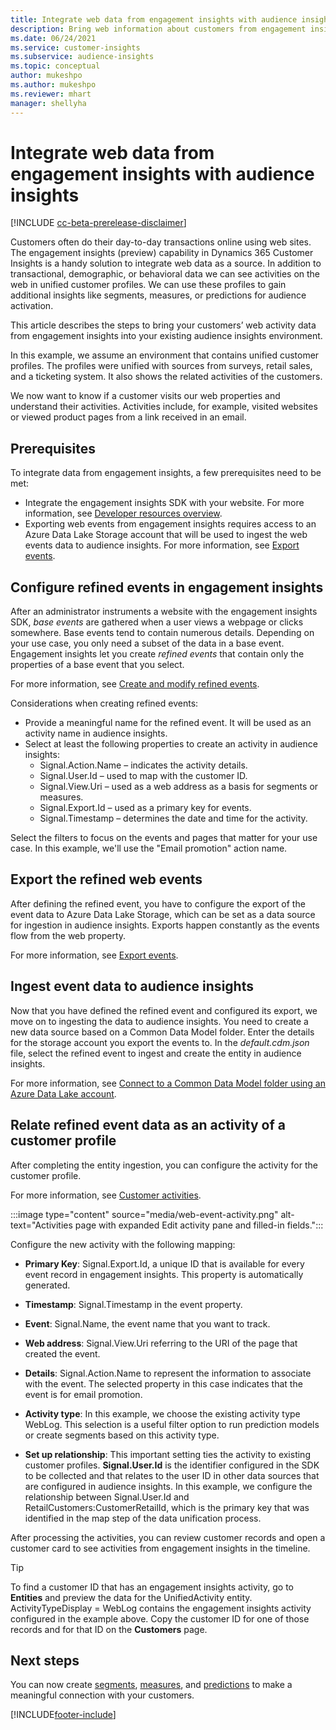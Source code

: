```yaml
---
title: Integrate web data from engagement insights with audience insights
description: Bring web information about customers from engagement insights to audience insights. 
ms.date: 06/24/2021
ms.service: customer-insights
ms.subservice: audience-insights
ms.topic: conceptual
author: mukeshpo
ms.author: mukeshpo
ms.reviewer: mhart
manager: shellyha
---
```



# Integrate web data from engagement insights with audience insights


[!INCLUDE [cc-beta-prerelease-disclaimer](../engagement-insights/includes/cc-beta-prerelease-disclaimer.md)]

Customers often do their day-to-day transactions online using web sites. The engagement insights (preview) capability in Dynamics 365 Customer Insights is a handy solution to integrate web data as a source. In addition to transactional, demographic, or behavioral data we can see activities on the web in unified customer profiles. We can use these profiles to gain additional insights like segments, measures, or predictions for audience activation.

This article describes the steps to bring your customers’ web activity data from engagement insights into your existing audience insights environment.

In this example, we assume an environment that contains unified customer profiles. The profiles were unified with sources from surveys, retail sales, and a ticketing system. It also shows the related activities of the customers. 

We now want to know if a customer visits our web properties and understand their activities. Activities include, for example, visited websites or viewed product pages from a link received in an email.

## Prerequisites

To integrate data from engagement insights, a few prerequisites need to be met: 

- Integrate the engagement insights SDK with your website. For more information, see [Developer resources overview](../engagement-insights/developer-resources.md).
- Exporting web events from engagement insights requires access to an Azure Data Lake Storage account that will be used to ingest the web events data to audience insights. For more information, see [Export events](../engagement-insights/export-events.md).

## Configure refined events in engagement insights

After an administrator instruments a website with the engagement insights SDK, *base events* are gathered when a user views a webpage or clicks somewhere. Base events tend to contain numerous details. Depending on your use case, you only need a subset of the data in a base event. Engagement insights let you create *refined events* that contain only the properties of a base event that you select.     

For more information, see [Create and modify refined events](../engagement-insights/refined-events.md).

Considerations when creating refined events: 

- Provide a meaningful name for the refined event. It will be used as an activity name in audience insights.
- Select at least the following properties to create an activity in audience insights: 
    - Signal.Action.Name – indicates the activity details.
    - Signal.User.Id – used to map with the customer ID.
    - Signal.View.Uri – used as a web address as a basis for segments or measures.
    - Signal.Export.Id – used as a primary key for events.
    - Signal.Timestamp – determines the date and time for the activity.

Select the filters to focus on the events and pages that matter for your use case. In this example, we'll use the "Email promotion" action name.

## Export the refined web events 

After defining the refined event, you have to configure the export of the event data to Azure Data Lake Storage, which can be set as a data source for ingestion in audience insights. Exports happen constantly as the events flow from the web property.

For more information, see [Export events](../engagement-insights/export-events.md).

## Ingest event data to audience insights

Now that you have defined the refined event and configured its export, we move on to ingesting the data to audience insights. You need to create a new data source based on a Common Data Model folder. Enter the details for the storage account you export the events to. In the *default.cdm.json* file, select the refined event to ingest and create the entity in audience insights.

For more information, see [Connect to a Common Data Model folder using an Azure Data Lake account](connect-common-data-model.md).


## Relate refined event data as an activity of a customer profile

After completing the entity ingestion, you can configure the activity for the customer profile.

For more information, see [Customer activities](activities.md).

:::image type="content" source="media/web-event-activity.png" alt-text="Activities page with expanded Edit activity pane and filled-in fields.":::

Configure the new activity with the following mapping: 

- **Primary Key**: Signal.Export.Id, a unique ID that is available for every event record in engagement insights. This property is automatically generated.

- **Timestamp**: Signal.Timestamp in the event property.

- **Event**: Signal.Name, the event name that you want to track.

- **Web address**: Signal.View.Uri referring to the URI of the page that created the event.

- **Details**: Signal.Action.Name to represent the information to associate with the event. The selected property in this case indicates that the event is for email promotion.

- **Activity type**: In this example, we choose the existing activity type WebLog. This selection is a useful filter option to run prediction models or create segments based on this activity type.

- **Set up relationship**: This important setting ties the activity to existing customer profiles. **Signal.User.Id** is the identifier configured in the SDK to be collected and that relates to the user ID in other data sources that are configured in audience insights. In this example, we configure the relationship between Signal.User.Id and RetailCustomers:CustomerRetailId, which is the primary key that was identified in the map step of the data unification process.

After processing the activities, you can review customer records and open a customer card to see activities from engagement insights in the timeline. 

> [!TIP]
> To find a customer ID that has an engagement insights activity, go to **Entities** and preview the data for the UnifiedActivity entity. ActivityTypeDisplay = WebLog contains the engagement insights activity configured in the example above. Copy the customer ID for one of those records and for that ID on the **Customers** page.

## Next steps

You can now create [segments](segments.md), [measures](measures.md), and [predictions](predictions.md) to make a meaningful connection with your customers.


[!INCLUDE[footer-include](../includes/footer-banner.md)]
